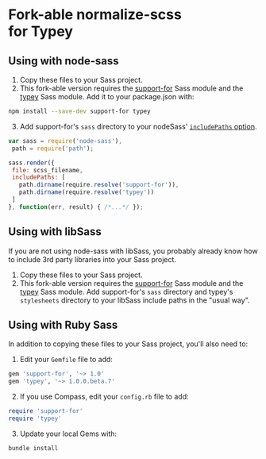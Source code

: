 # Fork-able normalize-scss<br> for Typey

## Using with node-sass

1. Copy these files to your Sass project.
2. This fork-able version requires the [support-for](https://github.com/JohnAlbin/support-for) Sass module and the [typey](https://github.com/jptaranto/typey) Sass module. Add it to your package.json with:

 ```bash
npm install --save-dev support-for typey
```

3. Add support-for's `sass` directory to your nodeSass' [`includePaths` option](https://github.com/sass/node-sass#includepaths).

 ```js
var sass = require('node-sass'),
  path = require('path');

sass.render({
  file: scss_filename,
  includePaths: [
    path.dirname(require.resolve('support-for')),
    path.dirname(require.resolve('typey'))
  ]
}, function(err, result) { /*...*/ });
```

## Using with libSass

If you are not using node-sass with libSass, you probably already know how to include 3rd party libraries into your Sass project.

1. Copy these files to your Sass project.
2. This fork-able version requires the [support-for](https://github.com/JohnAlbin/support-for) Sass module and the [typey](https://github.com/jptaranto/typey) Sass module. Add support-for's `sass` directory and typey's `stylesheets` directory to your libSass include paths in the "usual way".

## Using with Ruby Sass

In addition to copying these files to your Sass project, you'll also need to:

1. Edit your `Gemfile` file to add:

 ```ruby
gem 'support-for', '~> 1.0'
gem 'typey', '~> 1.0.0.beta.7'
```

2. If you use Compass, edit your `config.rb` file to add:

 ```ruby
require 'support-for'
require 'typey'
```

3. Update your local Gems with:

 ```
bundle install
```
